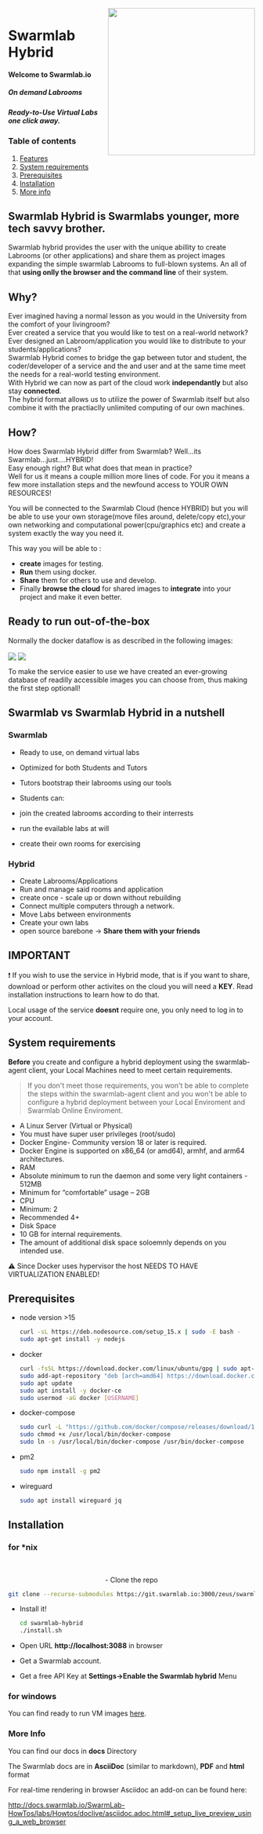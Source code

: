<img align="right" width="300" height="300" src="https://git.swarmlab.io:3000/zeus/swarmlab-hybrid/raw/branch/master/docs/images/hybrid-1.png">

# Swarmlab Hybrid
  

#### **Welcome to Swarmlab.io**

##### **On demand Labrooms**
##### **Ready-to-Use Virtual Labs one click away.**
  
  
 
### Table of contents
  
1. [Features](#introduction)
2. [System requirements ](#systemrequirements)
3. [Prerequisites](#prerequisites)
4. [Installation](#installation)
5. [More info](#moreinfo)


### <a name="introduction"></a>
## <b>Swarmlab Hybrid</b> is Swarmlabs younger, more tech savvy brother.  

Swarmlab hybrid provides the user with the unique abillity to create  Labrooms (or other applications) and share them as project images expanding the simple swarmlab Labrooms to full-blown systems. An all of that <b>using onlly the browser and the command line</b> of their system.
  
## Why?
Ever imagined having a normal lesson as you would in the University from the comfort of your livingroom?  
Ever created a service that you would like to test on a real-world network?  
Ever designed an Labroom/application you would like to distribute to your students/applications?  
Swarmlab Hybrid comes to bridge the gap between tutor and student, the coder/developer of a service and the and user and at the same time meet the needs for a real-world testing environment.   
With Hybrid we can now as part of the cloud work <b>independantly</b> but also stay <b>connected</b>.  
The hybrid format allows us to utilize the power of Swarmlab itself but also combine it with the practiaclly unlimited computing of our own machines.

## How?
How does Swarmlab Hybrid differ from Swarmlab? Well...its Swarmlab...just....HYBRID!  
Easy enough right? But what does that mean in practice?  
Well for us it means a couple million more lines of code. For you it means a few more installation steps and the newfound access to YOUR OWN RESOURCES!

You will be connected to the Swarmlab Cloud (hence HYBRID) but you will be able to use your own storage(move files around, delete/copy etc),your own networking and computational power(cpu/graphics etc) and create a system exactly the way you need it.  

This way you will be able to :
- <b>create</b> images for testing.  
- <b>Run</b> them using docker.  
- <b>Share</b> them for others to use and develop.  
- Finally <b>browse the cloud</b> for shared images to <b>integrate</b> into your project and make it even better.  

## Ready to run out-of-the-box

Normally the docker dataflow is as described in the following images:

<img align="center"  src="https://git.swarmlab.io:3000/zeus/swarmlab-hybrid/raw/branch/master/docs/images/docker-build.png">
<img align="center"  src="https://git.swarmlab.io:3000/zeus/swarmlab-hybrid/raw/branch/master/docs/images/docker-run.png">

To make the service easier to use we have created an ever-growing database of readilly accessible images you can choose from, thus making the first step optionall!

## Swarmlab vs Swarmlab Hybrid in a nutshell

### Swarmlab

- Ready to use, on demand virtual labs
- Optimized for both Students and Tutors
- Tutors bootstrap their labrooms using our tools

- Students can:  
 - join the created labrooms according to their interrests
 - run the evailable labs at will
 - create their own rooms for exercising  


### Hybrid
- Create Labrooms/Applications
- Run and manage said rooms and application
- create once - scale up or down without rebuilding
- Connect multiple computers through a network.
- Move Labs between environments
- Create your own labs 
- open source barebone -> <b>Share them with your friends</b>


## IMPORTANT
:exclamation: If you wish to use the service in Hybrid mode, that is if you want to share, download or perform other activites on the cloud you will need a <b>KEY</b>. Read installation instructions to learn how to do that.  

Local usage of the service <b>doesnt</b> require one, you only need to log in to your account.  

## System requirements<a name="systemrequirements"></a>
  
  
**Before** you create and configure a hybrid deployment using the swarmlab-agent client, your Local Machines need to meet certain requirements.
  

> If you don't meet those requirements, you won't be able to complete the steps within the swarmlab-agent client and you won't be able to configure a hybrid deployment between your Local Enviroment and Swarmlab Online Enviroment.
   

- A Linux Server (Virtual or Physical) 	
 - You must have super user privileges (root/sudo)
- Docker Engine- Community version 18 or later is required. 	
 -  Docker Engine is supported on x86_64 (or amd64), armhf, and arm64 architectures.
- RAM
 - Absolute minimum to run the daemon and some very light containers - 512MB
 - Minimum for “comfortable” usage – 2GB
- CPU
 - Minimum: 2
 - Recommended 4+
- Disk Space
 - 10 GB for internal requirements.
 - The amount of additional disk space soloemnly depends on you intended use.

:warning: Since Docker uses hypervisor the host NEEDS TO HAVE VIRTUALIZATION ENABLED!




## Prerequisites<a name="prerequisites"></a>

* node version >15

  ```sh
  curl -sL https://deb.nodesource.com/setup_15.x | sudo -E bash -
  sudo apt-get install -y nodejs
  ```
* docker 

  ```sh
  curl -fsSL https://download.docker.com/linux/ubuntu/gpg | sudo apt-key add -
  sudo add-apt-repository "deb [arch=amd64] https://download.docker.com/linux/ubuntu $(lsb_release -cs) stable"
  sudo apt update
  sudo apt install -y docker-ce
  sudo usermod -aG docker [USERNAME]
  ```
* docker-compose

  ```sh
  sudo curl -L "https://github.com/docker/compose/releases/download/1.27.4/docker-compose-$(uname -s)-$(uname -m)" -o /usr/local/bin/docker-compose
  sudo chmod +x /usr/local/bin/docker-compose
  sudo ln -s /usr/local/bin/docker-compose /usr/bin/docker-compose
  ```
* pm2

  ```sh
  sudo npm install -g pm2
  ```
* wireguard

  ```sh
  sudo apt install wireguard jq
  ```

## Installation<a name="installation"></a>
  
### for *nix
  
<br />
<p align="center">
  <p align="center">
- Clone the repo

   ```sh
   git clone --recurse-submodules https://git.swarmlab.io:3000/zeus/swarmlab-hybrid.git
   ```
- Install it!

   ```sh
   cd swarmlab-hybrid
   ./install.sh
   ```
- Open URL __http://localhost:3088__ in browser 
 - Get a Swarmlab account. 
- Get a free API Key at  **Settings->Enable the Swarmlab hybrid** Menu
  </p>
</p>

### for windows
You can find ready to run VM images <a href="https://uniwagr-my.sharepoint.com/:u:/g/personal/ice19390012_uniwa_gr/EbhjQIeiDeNFkfkSBWczRggBcJq2Pv6lAJs-NKkT4hXg-g?e=0VC0xa">here</a>.

### More Info<a name="moreinfo"></a>

You can find our docs in **docs** Directory

The Swarmlab docs are in **AsciiDoc** (similar to markdown), **PDF** and **html** format

  
For real-time rendering in browser Asciidoc an add-on can be found here:

http://docs.swarmlab.io/SwarmLab-HowTos/labs/Howtos/doclive/asciidoc.adoc.html#_setup_live_preview_using_a_web_browser

